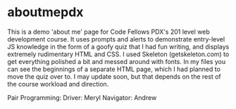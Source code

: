 # aboutmepdx

This is a demo 'about me' page for Code Fellows PDX's 201 level web development course. It uses prompts and alerts to demonstrate entry-level JS knowledge in the form of a goofy quiz that I had fun writing, and displays extremely rudimentary HTML and CSS. I used Skeleton (getskeleton.com) to get everything polished a bit and messed around with fonts. In my files you can see the beginnings of a separate HTML page, which I had planned to move the quiz over to. I may update soon, but that depends on the rest of the course workload and direction.

Pair Programming:
Driver: Meryl
Navigator: Andrew